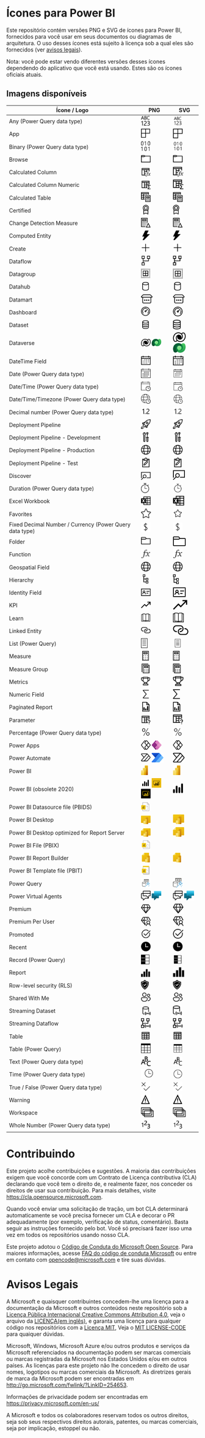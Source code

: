 # Ícones para Power BI

Este repositório contém versões PNG e SVG de ícones para Power BI, fornecidos para você usar em seus documentos ou diagramas de arquitetura.
O uso desses ícones está sujeito à licença sob a qual eles são fornecidos (ver [avisos legais](#legal-notices)).

Nota: você pode estar vendo diferentes versões desses ícones dependendo do aplicativo que você está usando. Estes são os ícones oficiais atuais.

## Imagens disponíveis


|Ícone / Logo|PNG|SVG|
|--|--|--|
|Any (Power Query data type)|<a href="PNG/Power-Query-Any.png"><img src="PNG/Power-Query-Any.png" height="25"/></a>|<a href="SVG/Power-Query-Any.svg"><img src="SVG/Power-Query-Any.svg" height="25"/></a>|
|App|<a href="PNG/App.png"><img src="PNG/App.png" height="25"/></a>|<a href="SVG/App.svg"><img src="SVG/App.svg" height="25"/></a>|
|Binary (Power Query data type)|<a href="PNG/Power-Query-Binary.png"><img src="PNG/Power-Query-Binary.png" height="25"/></a>|<a href="SVG/Power-Query-Binary.svg"><img src="SVG/Power-Query-Binary.svg" height="25"/></a>|
|Browse|<a href="PNG/Browse.png"><img src="PNG/Browse.png" height="25"/></a>|<a href="SVG/Browse.svg"><img src="SVG/Browse.svg" height="25"/></a>|
|Calculated Column|<a href="PNG/Calculated-Column.png"><img src="PNG/Calculated-Column.png" height="25"/></a>|<a href="SVG/Calculated-Column.svg"><img src="SVG/Calculated-Column.svg" height="25"/></a>|
|Calculated Column Numeric|<a href="PNG/Calculated-Column-Numeric.png"><img src="PNG/Calculated-Column-Numeric.png" height="25"/></a>|<a href="SVG/Calculate-Column-Numeric.svg"><img src="SVG/Calculated-Column-Numeric.svg" height="25"/></a>|
|Calculated Table|<a href="PNG/Calculated-Table.png"><img src="PNG/Calculated-Table.png" height="25"/></a>|<a href="SVG/Calculated-Table.svg"><img src="SVG/Calculated-Table.svg" height="25"/></a>|
|Certified|<a href="PNG/Certified.png"><img src="PNG/Certified.png" height="25"/></a>|<a href="SVG/Certified.svg"><img src="SVG/Certified.svg" height="25"/></a>|
|Change Detection Measure|<a href="PNG/Change-Detection-Measure.png"><img src="PNG/Change-Detection-Measure.png" height="25"/></a>|<a href="SVG/Change-Detection-Measure.svg"><img src="SVG/Change-Detection-Measure.svg" height="25"/></a>|
|Computed Entity|<a href="PNG/Computed-Entity.png"><img src="PNG/Computed-Entity.png" height="25"/></a>|<a href="SVG/Computed-Entity.svg"><img src="SVG/Computed-Entity.svg" height="25"/></a>|
|Create|<a href="PNG/Create.png"><img src="PNG/Create.png" height="25"/></a>|<a href="SVG/Create.svg"><img src="SVG/Create.svg" height="25"/></a>|
|Dataflow|<a href="PNG/Dataflow.png"><img src="PNG/Dataflow.png" height="25"/></a>|<a href="SVG/Dataflow.svg"><img src="SVG/Dataflow.svg" height="25"/></a>|
|Datagroup|<a href="PNG/Datagroup.png"><img src="PNG/Datagroup.png" height="25"/></a>|<a href="SVG/Datagroup.svg"><img src="SVG/Datagroup.svg" height="25"/></a>|
|Datahub|<a href="PNG/Datahub.png"><img src="PNG/Datahub.png" height="25"/></a>|<a href="SVG/Datahub.svg"><img src="SVG/Datahub.svg" height="25"/></a>|
|Datamart|<a href="PNG/Datamart.png"><img src="PNG/Datamart.png" height="25"/></a>|<a href="SVG/Datamart.svg"><img src="SVG/Datamart.svg" height="25"/></a>|
|Dashboard|<a href="PNG/Dashboard.png"><img src="PNG/Dashboard.png" height="25"/></a>|<a href="SVG/Dashboard.svg"><img src="SVG/Dashboard.svg" height="25"/></a>|
|Dataset|<a href="PNG/Dataset.png"><img src="PNG/Dataset.png" height="25"/></a>|<a href="SVG/Dataset.svg"><img src="SVG/Dataset.svg" height="25"/></a>|
|Dataverse|<a href="PNG/Dataverse.png"><img src="PNG/Dataverse.png" height="25"/></a>&nbsp;<a href="PNG/Dataverse-Colored.png"><img src="PNG/Dataverse-Colored.png" height="25"/></a>|<a href="SVG/Dataverse.svg"><img src="SVG/Dataverse.svg" height="25"/></a>&nbsp;<a href="SVG/Dataverse-Colored.svg"><img src="SVG/Dataverse-Colored.svg" height="25"/></a>|
|DateTime Field|<a href="PNG/DateTime-Field.png"><img src="PNG/DateTime-Field.png" height="25"/></a>|<a href="SVG/DateTime-Field.svg"><img src="SVG/DateTime-Field.svg" height="25"/></a>|
|Date (Power Query data type)|<a href="PNG/Power-Query-Date.png"><img src="PNG/Power-Query-Date.png" height="25"/></a>|<a href="SVG/Power-Query-Date.svg"><img src="SVG/Power-Query-Date.svg" height="25"/></a>|
|Date/Time (Power Query data type)|<a href="PNG/Power-Query-Date-Time.png"><img src="PNG/Power-Query-Date-Time.png" height="25"/></a>|<a href="SVG/Power-Query-Date-Time.svg"><img src="SVG/Power-Query-Date-Time.svg" height="25"/></a>|
|Date/Time/Timezone (Power Query data type)|<a href="PNG/Power-Query-Date-Time-Timezone.png"><img src="PNG/Power-Query-Date-Time-Timezone.png" height="25"/></a>|<a href="SVG/Power-Query-Date-Time-Timezone.svg"><img src="SVG/Power-Query-Date-Time-Timezone.svg" height="25"/></a>|
|Decimal number (Power Query data type)|<a href="PNG/Power-Query-Decimal-Number.png"><img src="PNG/Power-Query-Decimal-Number.png" height="25"/></a>|<a href="SVG/Power-Query-Decimal-Number.svg"><img src="SVG/Power-Query-Decimal-Number.svg" height="25"/></a>|
|Deployment Pipeline|<a href="PNG/Deployment-Pipeline.png"><img src="PNG/Deployment-Pipeline.png" height="25"/></a>|<a href="SVG/Deployment-Pipeline.svg"><img src="SVG/Deployment-Pipeline.svg" height="25"/></a>|
|Deployment Pipeline - Development|<a href="PNG/Deployment-Pipeline-Development.png"><img src="PNG/Deployment-Pipeline-Development.png" height="25"/></a>|<a href="SVG/Deployment-Pipeline-Development.svg"><img src="SVG/Deployment-Pipeline-Development.svg" height="25"/></a>|
|Deployment Pipeline - Production|<a href="PNG/Deployment-Pipeline-Production.png"><img src="PNG/Deployment-Pipeline-Production.png" height="25"/></a>|<a href="SVG/Deployment-Pipeline-Production.svg"><img src="SVG/Deployment-Pipeline-Production.svg" height="25"/></a>|
|Deployment Pipeline - Test|<a href="PNG/Deployment-Pipeline-Test.png"><img src="PNG/Deployment-Pipeline-Test.png" height="25"/></a>|<a href="SVG/Deployment-Pipeline-Test.svg"><img src="SVG/Deployment-Pipeline-Test.svg" height="25"/></a>|
|Discover|<a href="PNG/Discover.png"><img src="PNG/Discover.png" height="25"/></a>|<a href="SVG/Discover.svg"><img src="SVG/Discover.svg" height="25"/></a>|
|Duration (Power Query data type)|<a href="PNG/Power-Query-Duration.png"><img src="PNG/Power-Query-Duration.png" height="25"/></a>|<a href="SVG/Power-Query-Duration.svg"><img src="SVG/Power-Query-Duration.svg" height="25"/></a>|
|Excel Workbook|<a href="PNG/Excel-Workbook.png"><img src="PNG/Excel-Workbook.png" height="25"/></a>|<a href="SVG/Excel-Workbook.svg"><img src="SVG/Excel-Workbook.svg" height="25"/></a>|
|Favorites|<a href="PNG/Favorites.png"><img src="PNG/Favorites.png" height="25"/></a>|<a href="SVG/Favorites.svg"><img src="SVG/Favorites.svg" height="25"/></a>|
|Fixed Decimal Number / Currency (Power Query data type)|<a href="PNG/Power-Query-Currency.png"><img src="PNG/Power-Query-Currency.png" height="25"/></a>|<a href="SVG/Power-Query-Currency.svg"><img src="SVG/Power-Query-Currency.svg" height="25"/></a>|
|Folder|<a href="PNG/Folder.png"><img src="PNG/Folder.png" height="25"/></a>|<a href="SVG/Folder.svg"><img src="SVG/Folder.svg" height="25"/></a>|
|Function|<a href="PNG/Function.png"><img src="PNG/Function.png" height="25"/></a>|<a href="SVG/Function.svg"><img src="SVG/Function.svg" height="25"/></a>|
|Geospatial Field|<a href="PNG/Geospatial-Field.png"><img src="PNG/Geospatial-Field.png" height="25"/></a>|<a href="SVG/Geospatial-Field.svg"><img src="SVG/Geospatial-Field.svg" height="25"/></a>|
|Hierarchy|<a href="PNG/Hierarchy.png"><img src="PNG/Hierarchy.png" height="25"/></a>|<a href="SVG/Hierarchy.svg"><img src="SVG/Hierarchy.svg" height="25"/></a>|
|Identity Field|<a href="PNG/Identity-Field.png"><img src="PNG/Identity-Field.png" height="25"/></a>|<a href="SVG/Identity-Field.svg"><img src="SVG/Identity-Field.svg" height="25"/></a>|
|KPI|<a href="PNG/KPI.png"><img src="PNG/KPI.png" height="25"/></a>|<a href="SVG/KPI.svg"><img src="SVG/KPI.svg" height="25"/></a>|
|Learn|<a href="PNG/Learn.png"><img src="PNG/Learn.png" height="25"/></a>|<a href="SVG/Learn.svg"><img src="SVG/Learn.svg" height="25"/></a>|
|Linked Entity|<a href="PNG/Linked-Entity.png"><img src="PNG/Linked-Entity.png" height="25"/></a>|<a href="SVG/Linked-Entity.svg"><img src="SVG/Linked-Entity.svg" height="25"></a>|
|List (Power Query)|<a href="PNG/Power-Query-List.png"><img src="PNG/Power-Query-List.png" height="25"/></a>|<a href="SVG/Power-Query-List.svg"><img src="SVG/Power-Query-List.svg" height="25"/></a>|
|Measure|<a href="PNG/Measure.png"><img src="PNG/Measure.png" height="25"/></a>|<a href="SVG/Measure.svg"><img src="SVG/Measure.svg" height="25"/></a>|
|Measure Group|<a href="PNG/Measure-Group.png"><img src="PNG/Measure-Group.png" height="25"/></a>|<a href="SVG/Measure-Group.svg"><img src="SVG/Measure-Group.svg" height="25"/></a>|
|Metrics|<a href="PNG/Metrics.png"><img src="PNG/Metrics.png" height="25"/></a>|<a href="SVG/Metrics.svg"><img src="SVG/Metrics.svg" height="25"/></a>|
|Numeric Field|<a href="PNG/Numeric-Field.png"><img src="PNG/Numeric-Field.png" height="25"/></a>|<a href="SVG/Numeric-Field.svg"><img src="SVG/Numeric-Field.svg" height="25"/></a>|
|Paginated Report|<a href="PNG/Paginated-Report.png"><img src="PNG/Paginated-Report.png" height="25"/></a>|<a href="SVG/Paginated-Report.svg"><img src="SVG/Paginated-Report.svg" height="25"/></a>|
|Parameter|<a href="PNG/Parameter.png"><img src="PNG/Parameter.png" height="25"/></a>|<a href="SVG/Parameter.svg"><img src="SVG/Parameter.svg" height="25"/></a>|
|Percentage (Power Query data type)|<a href="PNG/Power-Query-Percentage.png"><img src="PNG/Power-Query-Percentage.png" height="25"/></a>|<a href="SVG/Power-Query-Percentage.svg"><img src="SVG/Power-Query-Percentage.svg" height="25"/></a>|
|Power Apps|<a href="PNG/Power-Apps.png"><img src="PNG/Power-Apps.png" height="25"/></a>&nbsp;<a href="PNG/Power-Apps-Colored.png"><img src="PNG/Power-Apps-Colored.png" height="25"/></a>|<a href="SVG/Power-Apps.svg"><img src="SVG/Power-Apps.svg" height="25"/></a>|
|Power Automate|<a href="PNG/Power-Automate.png"><img src="PNG/Power-Automate.png" height="25"/></a>&nbsp;<a href="PNG/Power-Automate-Colored.png"><img src="PNG/Power-Automate-Colored.png" height="25"/></a>|<a href="SVG/Powe-rAutomate.svg"><img src="SVG/Power-Automate.svg" height="25"/></a>|
|Power BI|<a href="PNG/Power-BI.png"><img src="PNG/Power-BI.png" height="25"/></a>|<a href="SVG/Power-BI.svg"><img src="SVG/Power-BI.svg" height="25"/></a>|
|Power BI (obsolete 2020)|<a href="PNG/Icon-Obsolete2020.png"><img src="PNG/Icon-Obsolete2020.png" height="25"/></a>&nbsp;<a href="PNG/Icon-Obsolete2020Black.png"><img src="PNG/Icon-Obsolete2020Black.png" height="25"/></a>&nbsp;<a href="PNG/Icon-Obsolete2020Yellow.png"><img src="PNG/Icon-Obsolete2020Yellow.png" height="25"/></a>|<a href="SVG/Icon-Obsolete2020.svg"><img src="SVG/Icon-Obsolete2020.svg" height="25"/></a>|
|Power BI Datasource file (PBIDS)|<a href="PNG/pbids.png"><img src="PNG/pbids.png" height="25"/></a>||
|Power BI Desktop|<a href="PNG/Desktop.png"><img src="PNG/Desktop.png" height="25"/></a>|<a href="SVG/Desktop.svg"><img src="SVG/Desktop.svg" height="25"/></a>|
|Power BI Desktop optimized for Report Server|<a href="PNG/DesktopRS.png"><img src="PNG/DesktopRS.png" height="25"/></a>|<a href="SVG/DesktopRS.svg"><img src="SVG/DesktopRS.svg" height="25"/></a>|
|Power BI File (PBIX)|<a href="PNG/pbix.png"><img src="PNG/pbix.png" height="25"/></a>||
|Power BI Report Builder|<a href="PNG/Report-Builder.png"><img src="PNG/Report-Builder.png" height="25"/></a>|<a href="SVG/Report-Builder.svg"><img src="SVG/Report-Builder.svg" height="25"/></a>|
|Power BI Template file (PBIT)|<a href="PNG/pbit.png"><img src="PNG/pbit.png" height="25"/></a>||
|Power Query|<a href="PNG/Power-Query-Colored.png"><img src="PNG/Power-Query-Colored.png" height="25"/></a>|<a href="SVG/Power-Query-Colored.svg"><img src="SVG/Power-Query-Colored.svg" height="25"/></a>|
|Power Virtual Agents|<a href="PNG/Power-Virtual-Agents.png"><img src="PNG/Power-Virtual-Agents.png" height="25"/></a>&nbsp;<a href="PNG/Power-Virtual-Agents-Colored.png"><img src="PNG/Power-Virtual-Agents-Colored.png" height="25"/></a>|<a href="SVG/Power-Virtual-Agents.svg"><img src="SVG/Power-Virtual-Agents.svg" height="25"/></a>&nbsp;<a href="SVG/Power-Virtual-Agents-Colored.svg"><img src="SVG/Power-Virtual-Agents-Colored.svg" height="25"/></a>|
|Premium|<a href="PNG/Premium.png"><img src="PNG/Premium.png" height="25"/></a>|<a href="SVG/Premium.svg"><img src="SVG/Premium.svg" height="25"/></a>|
|Premium Per User|<a href="PNG/Premium-Per-User.png"><img src="PNG/Premium-Per-User.png" height="25"/></a>|<a href="SVG/Premium-Pe-rUser.svg"><img src="SVG/Premium-Per-User.svg" height="25"/></a>|
|Promoted|<a href="PNG/Promoted.png"><img src="PNG/Promoted.png" height="25"/></a>|<a href="SVG/Promoted.svg"><img src="SVG/Promoted.svg" height="25"/></a>|
|Recent|<a href="PNG/Recent.png"><img src="PNG/Recent.png" height="25"/></a>|<a href="SVG/Recent.svg"><img src="SVG/Recent.svg" height="25"/></a>|
|Record (Power Query)|<a href="PNG/Power-Query-Record.png"><img src="PNG/Power-Query-Record.png" height="25"/></a>|<a href="SVG/Power-Query-Record.svg"><img src="SVG/Power-Query-Record.svg" height="25"/></a>|
|Report|<a href="PNG/Report.png"><img src="PNG/Report.png" height="25"/></a>|<a href="SVG/Report.svg"><img src="SVG/Report.svg" height="25"/></a>|
|Row-level security (RLS)|<a href="PNG/RLS.png"><img src="PNG/RLS.png" height="25"/></a>|<a href="SVG/RLS.svg"><img src="SVG/RLS.svg" height="25"/></a>|
|Shared With Me|<a href="PNG/Shared-With-Me.png"><img src="PNG/Shared-With-Me.png" height="25"/></a>|<A href="SVG/Shared-With-Me.svg"><img src="SVG/Shared-With-Me.svg" height="25"/></a>|
|Streaming Dataset|<a href="PNG/Streaming-Dataset.png"><img src="PNG/Streaming-Dataset.png" height="25"/></a>|<A href="SVG/Streaming-Dataset.svg"><img src="SVG/Streaming-Dataset.svg" height="25"/></a>|
|Streaming Dataflow|<a href="PNG/Streaming-Dataflow.png"><img src="PNG/Streaming-Dataflow.png" height="25"/></a>|<a href="SVG/Streaming-Dataflow.svg"><img src="SVG/Streaming-Dataflow.svg" height="25"/></a>|
|Table|<a href="PNG/Table.png"><img src="PNG/Table.png" height="25"/></a>|<a href="SVG/Table.svg"><img src="SVG/Table.svg" height="25"/></a>|
|Table (Power Query)|<a href="PNG/Power-Query-Table.png"><img src="PNG/Power-Query-Table.png" height="25"/></a>|<a href="SVG/Power-Query-Table.svg"><img src="SVG/Power-Query-Table.svg" height="25"/></a>|
|Text (Power Query data type)|<a href="PNG/Power-Query-Text.png"><img src="PNG/Power-Query-Text.png" height="25"/></a>|<a href="SVG/Power-Query-Text.svg"><img src="SVG/Power-Query-Text.svg" height="25"/></a>|
|Time (Power Query data type)|<a href="PNG/Power-Query-Time.png"><img src="PNG/Power-Query-Time.png" height="25"/></a>|<a href="SVG/Power-Query-Time.svg"><img src="SVG/Power-Query-Time.svg" height="25"/></a>|
|True / False (Power Query data type)|<a href="PNG/Power-Query-True-False.png"><img src="PNG/Power-Query-True-False.png" height="25"/></a>|<a href="SVG/Power-Query-True-False.svg"><img src="SVG/Power-Query-True-False.svg" height="25"/></a>
|Warning|<a href="PNG/Warning.png"><img src="PNG/Warning.png" height="25"/></a>|<a href="SVG/Warning.svg"><img src="SVG/Warning.svg" height="25"/></a>|
|Workspace|<a href="PNG/Workspace.png"><img src="PNG/Workspace.png" height="25"/></a>|<a href="SVG/Workspace.svg"><img src="SVG/Workspace.svg" height="25"/></a>|
|Whole Number (Power Query data type)|<a href="PNG/Power-Query-Whole-Number.png"><img src="PNG/Power-Query-Whole-Number.png" height="25"/></a>|<a href="SVG/Power-Query-Whole-Number.svg"><img src="SVG/Power-Query-Whole-Number.svg" height="25"/></a>|

# Contribuindo


Este projeto acolhe contribuições e sugestões.  A maioria das contribuições exigem que você concorde com um
Contrato de Licença contributiva (CLA) declarando que você tem o direito de, e realmente fazer, nos conceder
os direitos de usar sua contribuição. Para mais detalhes, visite https://cla.opensource.microsoft.com.

Quando você enviar uma solicitação de tração, um bot CLA determinará automaticamente se você precisa fornecer
um CLA e decorar o PR adequadamente (por exemplo, verificação de status, comentário). Basta seguir as instruções
fornecido pelo bot. Você só precisará fazer isso uma vez em todos os repositórios usando nosso CLA.

Este projeto adotou o [Código de Conduta do Microsoft Open Source](https://opensource.microsoft.com/codeofconduct/).
Para maiores informações, acesse [FAQ do código de conduta Microsoft](https://opensource.microsoft.com/codeofconduct/faq/) ou
entre em contato com [opencode@microsoft.com](mailto:opencode@microsoft.com) e tire suas dúvidas.

# Avisos Legais

A Microsoft e quaisquer contribuintes concedem-lhe uma licença para a documentação da Microsoft e outros conteúdos
neste repositório sob a [Licença Pública Internacional Creative Commons Attribution 4.0](https://creativecommons.org/licenses/by/4.0/legalcode),
veja o arquivo da [LICENÇA(em inglês)](LICENSE), e garanta uma licença para qualquer código nos repositórios com a [Licença MIT](https://opensource.org/licenses/MIT), Veja o
[MIT LICENSE-CODE](LICENSE-CODE) para quaiquer dúvidas.

Microsoft, Windows, Microsoft Azure e/ou outros produtos e serviços da Microsoft referenciados na documentação
podem ser marcas comerciais ou marcas registradas da Microsoft nos Estados Unidos e/ou em outros países.
As licenças para este projeto não lhe concedem o direito de usar nomes, logotipos ou marcas comerciais da Microsoft.
As diretrizes gerais de marca da Microsoft podem ser encontradas em http://go.microsoft.com/fwlink/?LinkID=254653.

Informações de privacidade podem ser encontradas em https://privacy.microsoft.com/en-us/

A Microsoft e todos os colaboradores reservam todos os outros direitos, seja sob seus respectivos direitos autorais, patentes,
ou marcas comerciais, seja por implicação, estoppel ou não.

